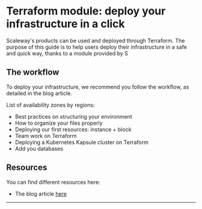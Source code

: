 # Terraform module: deploy your infrastructure in a click

Scaleway's products can be used and deployed through Terraform.
The purpose of this guide is to help users deploy their infrastructure in a safe and quick way, thanks to a module provided by S


## The workflow

To deploy your infrastructure, we recommend you follow the workflow, as detailed in the blog article.

List of availability zones by regions:

- Best practices on structuring your environment 
- How to organize your files properly
- Deploying our first resources: instance + block
- Team work on Terraform 
- Deploying a Kubernetes Kapsule cluster on Terraform
- Add you databases 

## Resources

You can find different resources here:
- The blog article [here]()
---